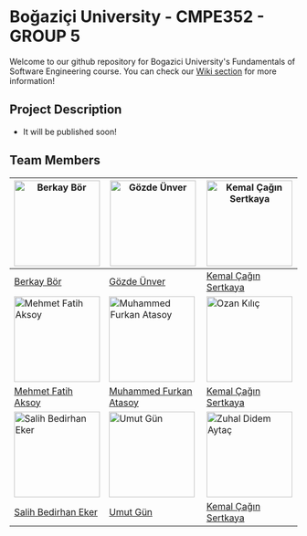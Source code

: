 # Boğaziçi University - CMPE352 - GROUP 5 
Welcome to our github repository for Bogazici University's Fundamentals of Software Engineering course.
You can check our [Wiki section](https://github.com/bounswe/2021SpringGroup5/wiki) for more information!

## Project Description
* It will be published soon!

## Team Members
|<img src="https://avatars.githubusercontent.com/berkaybor" alt="Berkay Bör" width="150"> | <img src="https://avatars.githubusercontent.com/GozdeUnver" alt="Gözde Ünver" width="150"> | <img src="https://avatars.githubusercontent.com/cagin24" alt="Kemal Çağın Sertkaya" width="150"> | 
|---|---|---|
|[Berkay Bör](https://github.com/berkaybor)|[Gözde Ünver](https://github.com/GozdeUnver)|[Kemal Çağın Sertkaya](https://github.com/cagin24)|[Mehmet Fatih Aksoy](https://github.com/e7hdk)|
|<img src="https://avatars.githubusercontent.com/e7hdk" alt="Mehmet Fatih Aksoy" width="150"> | <img src="https://avatars.githubusercontent.com/atasoyfurkan" alt="Muhammed Furkan Atasoy" width="150"> | <img src="https://avatars.githubusercontent.com/Oozankilic" alt="Ozan Kılıç" width="150"> | 
|[Mehmet Fatih Aksoy](https://github.com/e7hdk)|[Muhammed Furkan Atasoy](https://github.com/atasoyfurkan)|[Kemal Çağın Sertkaya](https://github.com/cagin24)|[Ozan Kılıç](https://github.com/Oozankilic)|
|<img src="https://avatars.githubusercontent.com/salih997" alt="Salih Bedirhan Eker" width="150"> | <img src="https://avatars.githubusercontent.com/umutgun17" alt="Umut Gün" width="150"> | <img src="https://avatars.githubusercontent.com/zudiay" alt="Zuhal Didem Aytaç" width="150"> | 
|[Salih Bedirhan Eker](https://github.com/salih997)|[Umut Gün](https://github.com/umutgun17)|[Kemal Çağın Sertkaya](https://github.com/cagin24)|[Zuhal Didem Aytaç](https://github.com/zudiay)|